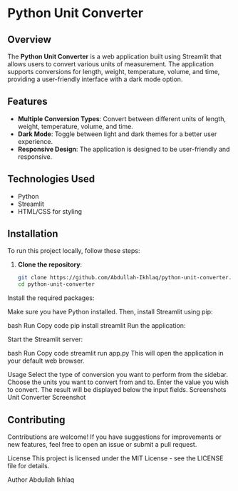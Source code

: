 # Python Unit Converter

## Overview

The **Python Unit Converter** is a web application built using Streamlit that allows users to convert various units of measurement. The application supports conversions for length, weight, temperature, volume, and time, providing a user-friendly interface with a dark mode option.

## Features

- **Multiple Conversion Types**: Convert between different units of length, weight, temperature, volume, and time.
- **Dark Mode**: Toggle between light and dark themes for a better user experience.
- **Responsive Design**: The application is designed to be user-friendly and responsive.

## Technologies Used

- Python
- Streamlit
- HTML/CSS for styling

## Installation

To run this project locally, follow these steps:

1. **Clone the repository**:

   ```bash
   git clone https://github.com/Abdullah-Ikhlaq/python-unit-converter.git
   cd python-unit-converter
Install the required packages:

Make sure you have Python installed. Then, install Streamlit using pip:

bash
Run
Copy code
pip install streamlit
Run the application:

Start the Streamlit server:

bash
Run
Copy code
streamlit run app.py
This will open the application in your default web browser.

Usage
Select the type of conversion you want to perform from the sidebar.
Choose the units you want to convert from and to.
Enter the value you wish to convert.
The result will be displayed below the input fields.
Screenshots
Unit Converter Screenshot<!-- Replace with an actual screenshot if available -->

## Contributing
Contributions are welcome! If you have suggestions for improvements or new features, feel free to open an issue or submit a pull request.

License
This project is licensed under the MIT License - see the LICENSE file for details.

Author
Abdullah Ikhlaq